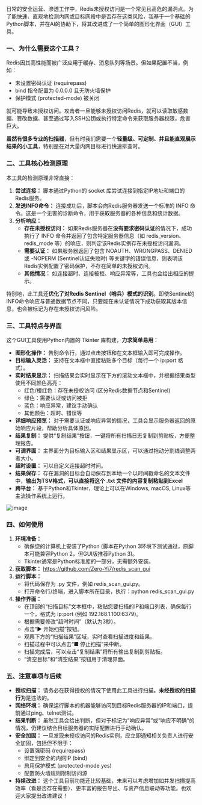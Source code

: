 日常的安全运营、渗透工作中，Redis未授权访问是一个常见且高危的漏洞点。为了能快速、直观地检测内网或目标网段中是否存在这类风险，我基于一个基础的Python脚本，并在AI的协助下，将其改进成了一个简单的图形化界面（GUI）工具。

### 一、为什么需要这个工具？

Redis因其高性能而被广泛应用于缓存、消息队列等场景。但如果配置不当，例如：

- 未设置密码认证 (requirepass)
- bind 指令配置为 0.0.0.0 且无防火墙保护
- 保护模式 (protected-mode) 被关闭

就可能导致未授权访问。攻击者一旦能够未授权访问Redis，就可以读取敏感数据、篡改数据、甚至通过写入SSH公钥或执行特定命令来获取服务器权限，危害巨大。

**虽然有很多专业的扫描器**，但有时我们需要一个**轻量级、可定制、并且能直观展示结果的小工具**，特别是在对大量内网目标进行快速排查时。

### 二、工具核心检测原理

本工具的检测原理非常直接：

1. **尝试连接：** 脚本通过Python的 socket 库尝试连接到指定IP地址和端口的Redis服务。
2. **发送INFO命令：** 连接成功后，脚本会向Redis服务器发送一个标准的 INFO 命令。这是一个无害的诊断命令，用于获取服务器的各种信息和统计数据。
3. **分析响应：**
   - **存在未授权访问：** 如果Redis服务器在**没有要求密码认证**的情况下，成功执行了 INFO 命令并返回了包含特定服务器信息（如 redis_version、redis_mode 等）的响应，则判定该Redis实例存在未授权访问漏洞。
   - **需要认证：** 如果服务器返回了包含 NOAUTH、WRONGPASS、DENIED 或 -NOPERM (Sentinel认证失败时) 等关键字的错误信息，则表明该Redis实例配置了密码保护，不存在简单的未授权访问。
   - **其他情况：** 如连接超时、连接被拒、响应异常等，工具也会给出相应的提示。

特别地，此工具还**优化了对Redis Sentinel（哨兵）模式的识别**。即使Sentinel的INFO命令响应与普通数据节点不同，只要能在未认证情况下成功获取其版本信息，也会被标记为存在未授权访问风险。

### 三、工具特点与界面

这个GUI工具使用Python内置的 Tkinter 库构建，**力求简单易用**：

- **图形化操作：** 告别命令行，通过点击按钮和在文本框输入即可完成操作。
- **目标输入灵活：** 支持在文本框中直接粘贴多个目标（每行一个 ip:port 格式）。
- **实时结果显示：** 扫描结果会实时显示在下方的滚动文本框中，并根据结果类型使用不同颜色高亮：
  - 红色/橙红色：存在未授权访问 (区分Redis数据节点和Sentinel)
  - 绿色：需要认证或访问被拒
  - 蓝色：响应异常，建议手动确认
  - 其他颜色：超时、错误等
- **详细响应预览：** 对于需要认证或响应异常的情况，工具会显示服务器返回的原始响应片段，帮助分析具体原因。
- **结果复制：** 提供“复制结果”按钮，一键将所有扫描日志复制到剪贴板，方便整理报告。
- **可调界面：** 主界面分为目标输入区和结果显示区，可以通过拖动分割线调整两者大小。
- **超时设置：** 可以自定义连接超时时间。
- **结果保存：** 存在漏洞的目标会自动保存到本地一个以时间戳命名的文本文件中，**输出为TSV格式，可以直接将这个 .txt 文件的内容复制粘贴到Excel**
- **跨平台：** 基于Python和Tkinter，理论上可以在Windows, macOS, Linux等主流操作系统上运行。

![image](https://favorably-7690.oss-cn-beijing.aliyuncs.com/%E8%87%AA%E5%8A%A8%E5%8C%96%E5%B7%A5%E5%85%B7/image-20250516101654303.png)

### 四、如何使用

1. **环境准备：**
   - 确保您的计算机上安装了Python (脚本在Python 3环境下测试通过，原脚本可能兼容Python 2，但GUI版推荐Python 3)。
   - Tkinter通常是Python标准库的一部分，无需额外安装。
2. **获取脚本：** https://github.com/Zero-Yi7/redis_scan_gui
3. **运行脚本：**
   - 将代码保存为 .py 文件，例如 redis_scan_gui.py。
   - 打开命令行/终端，进入脚本所在目录，执行：python redis_scan_gui.py
4. **操作界面：**
   - 在顶部的“扫描目标”文本框中，粘贴您要扫描的IP和端口列表，确保每行一个，格式为 ip:port (例如 192.168.1.100:6379)。
   - 根据需要修改“超时时间”（默认为3秒）。
   - 点击“▶ 开始扫描”按钮。
   - 观察下方的“扫描结果”区域，实时查看扫描进度和结果。
   - 扫描过程中可以点击“■ 停止扫描”来中断。
   - 扫描完成后，可以点击“复制结果”将所有输出复制到剪贴板。
   - “清空目标”和“清空结果”按钮用于清理界面。

### 五、注意事项与后续

- **授权扫描：** 请务必在获得授权的情况下使用此工具进行扫描。**未经授权的扫描行为**是违法的。
- **网络环境：** 确保运行脚本的机器能够访问到目标Redis服务器的IP和端口，提前通过ping、telnet测试。
- **结果判断：** 虽然工具会给出判断，但对于标记为“响应异常”或“响应不明确”的情况，仍建议结合目标服务器的实际配置进行手动确认。
- **安全加固：** 一旦发现未授权访问的Redis实例，应立即通知相关负责人进行安全加固，包括但不限于：
  - 设置强密码 (requirepass)
  - 绑定到安全的内网IP (bind)
  - 启用保护模式 (protected-mode yes)
  - 配置防火墙规则限制访问源
- **持续改进：** 这个工具目前功能还比较基础，未来可以考虑增加如并发扫描提高效率（看是否存在需要）、更丰富的报告导出、与资产信息联动等功能。也欢迎大家提出改进建议！

